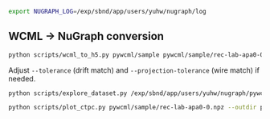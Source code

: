 

```bash
export NUGRAPH_LOG=/exp/sbnd/app/users/yuhw/nugraph/log
```
## WCML → NuGraph conversion

```bash
python scripts/wcml_to_h5.py pywcml/sample pywcml/sample/rec-lab-apa0-0.h5
```

Adjust `--tolerance` (drift match) and `--projection-tolerance` (wire match) if needed.


```bash
python scripts/explore_dataset.py /exp/sbnd/app/users/yuhw/nugraph/pywcml/sample/rec-lab-apa0-0.h5        --split test --limit 3 --outdir plots_demo
```

```bash
python scripts/plot_ctpc.py pywcml/sample/rec-lab-apa0-0.npz --outdir plots_ctpc_test
```